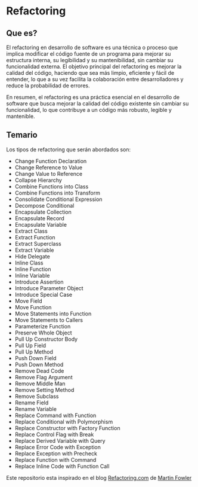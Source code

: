 # Refactoring

## Que es?

El refactoring en desarrollo de software es una técnica o proceso que implica modificar el código fuente de un programa para mejorar su estructura interna, su legibilidad y su mantenibilidad, sin cambiar su funcionalidad externa. El objetivo principal del refactoring es mejorar la calidad del código, haciendo que sea más limpio, eficiente y fácil de entender, lo que a su vez facilita la colaboración entre desarrolladores y reduce la probabilidad de errores.

En resumen, el refactoring es una práctica esencial en el desarrollo de software que busca mejorar la calidad del código existente sin cambiar su funcionalidad, lo que contribuye a un código más robusto, legible y mantenible.


## Temario

Los tipos de refactoring que serán abordados son:

- Change Function Declaration
- Change Reference to Value
- Change Value to Reference
- Collapse Hierarchy
- Combine Functions into Class
- Combine Functions into Transform
- Consolidate Conditional Expression
- Decompose Conditional
- Encapsulate Collection
- Encapsulate Record
- Encapsulate Variable
- Extract Class
- Extract Function
- Extract Superclass
- Extract Variable
- Hide Delegate
- Inline Class
- Inline Function
- Inline Variable
- Introduce Assertion
- Introduce Parameter Object
- Introduce Special Case
- Move Field
- Move Function
- Move Statements into Function
- Move Statements to Callers
- Parameterize Function
- Preserve Whole Object
- Pull Up Constructor Body
- Pull Up Field
- Pull Up Method
- Push Down Field
- Push Down Method
- Remove Dead Code
- Remove Flag Argument
- Remove Middle Man
- Remove Setting Method
- Remove Subclass
- Rename Field
- Rename Variable
- Replace Command with Function
- Replace Conditional with Polymorphism
- Replace Constructor with Factory Function
- Replace Control Flag with Break
- Replace Derived Variable with Query
- Replace Error Code with Exception
- Replace Exception with Precheck
- Replace Function with Command
- Replace Inline Code with Function Call

Este repositorio esta inspirado en el blog [Refactoring.com](https://refactoring.com/) de [Martin Fowler](https://martinfowler.com/)
